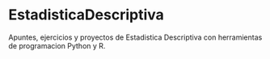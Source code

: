 # EstadisticaDescriptiva
Apuntes, ejercicios y proyectos de Estadistica Descriptiva con herramientas de programacion Python y R.
